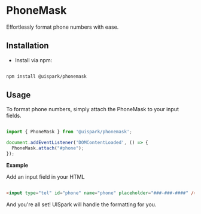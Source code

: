 # PhoneMask

Effortlessly format phone numbers with ease.

## Installation

- Install via npm:

```sh

npm install @uispark/phonemask

```

## Usage

To format phone numbers, simply attach the PhoneMask to your input fields.

```javascript

import { PhoneMask } from '@uispark/phonemask';

document.addEventListener('DOMContentLoaded', () => {
  PhoneMask.attach("#phone");
});

```

**Example**

Add an input field in your HTML

```html

<input type="tel" id="phone" name="phone" placeholder="###-###-####" />

```

And you're all set! UISpark will handle the formatting for you.